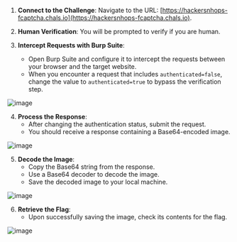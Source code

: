 1. **Connect to the Challenge**: Navigate to the URL: [https://hackersnhops-fcaptcha.chals.io](https://hackersnhops-fcaptcha.chals.io).

2. **Human Verification**: You will be prompted to verify if you are human. 

3. **Intercept Requests with Burp Suite**: 
   - Open Burp Suite and configure it to intercept the requests between your browser and the target website.
   - When you encounter a request that includes `authenticated=false`, change the value to `authenticated=true` to bypass the verification step.

![image](https://github.com/x03ee/CTF-Writeup/blob/main/2024/Hackers-N-Hops-2024/WEB/Anti-Spirit%20FCaptcha/s1.png)

4. **Process the Response**:
   - After changing the authentication status, submit the request.
   - You should receive a response containing a Base64-encoded image.

![image](https://github.com/x03ee/CTF-Writeup/blob/main/2024/Hackers-N-Hops-2024/WEB/Anti-Spirit%20FCaptcha/s2.png)

5. **Decode the Image**:
   - Copy the Base64 string from the response.
   - Use a Base64 decoder to decode the image.
   - Save the decoded image to your local machine.

![image](https://github.com/x03ee/CTF-Writeup/blob/main/2024/Hackers-N-Hops-2024/WEB/Anti-Spirit%20FCaptcha/s3.png)

6. **Retrieve the Flag**: 
   - Upon successfully saving the image, check its contents for the flag.

![image](https://github.com/x03ee/CTF-Writeup/blob/main/2024/Hackers-N-Hops-2024/WEB/Anti-Spirit%20FCaptcha/flag.png)
